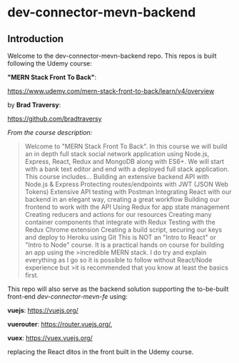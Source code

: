 # dev-connector-mevn-backend
## Introduction
Welcome to the dev-connector-mevn-backend repo. 
This repos is built following the Udemy course:

**"MERN Stack Front To Back"**:

https://www.udemy.com/mern-stack-front-to-back/learn/v4/overview 

by **Brad Traversy**: 

https://github.com/bradtraversy

_From the course description:_

>Welcome to "MERN Stack Front To Back". In this course we will build an in depth full stack social network application using Node.js, Express, React, Redux and MongoDB along with ES6+. We will start with a bank text editor and end with a deployed full stack application. 
>This course includes...
>Building an extensive backend API with Node.js & Express
>Protecting routes/endpoints with JWT (JSON Web Tokens)
>Extensive API testing with Postman
>Integrating React with our backend in an elegant way, creating a great workflow
>Building our frontend to work with the API
>Using Redux for app state management
>Creating reducers and actions for our resources
>Creating many container components that integrate with Redux
>Testing with the Redux Chrome extension
>Creating a build script, securing our keys and deploy to Heroku using Git
>This is NOT an "Intro to React" or "Intro to Node" course. It is a practical hands on course for building an app using the >incredible MERN stack. I do try and explain everything as I go so it is possible to follow without React/Node experience but >it is recommended that you know at least the basics first.

This repo will also serve as the backend solution supporting the to-be-built front-end _dev-connector-mevn-fe_ using:

**vuejs**: https://vuejs.org/

**vuerouter**: https://router.vuejs.org/,

**vuex**: https://vuex.vuejs.org/

replacing the React ditos in the front built in the Udemy course.

